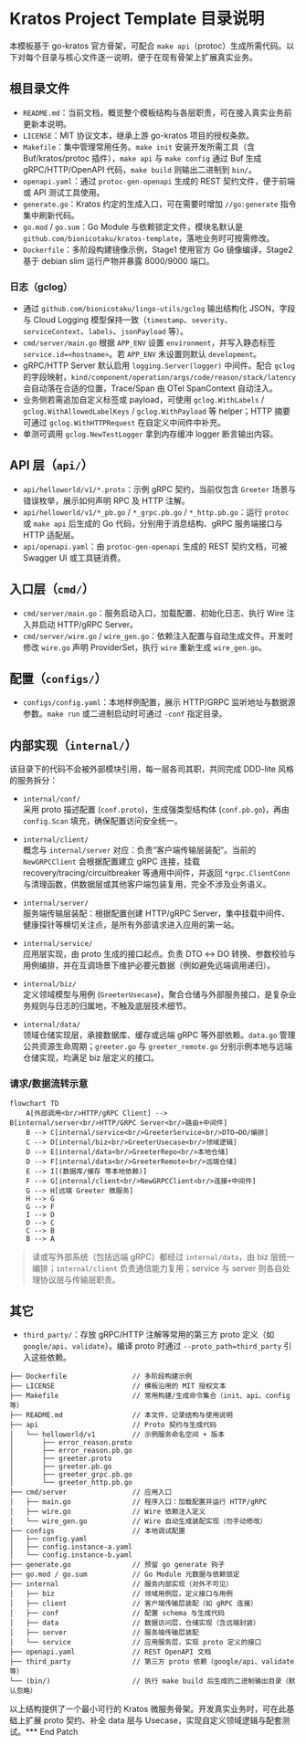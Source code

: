# Kratos Project Template 目录说明

本模板基于 go-kratos 官方骨架，可配合 `make api`（protoc）生成所需代码。以下对每个目录与核心文件逐一说明，便于在现有骨架上扩展真实业务。

## 根目录文件

- `README.md`：当前文档，概览整个模板结构与各层职责，可在接入真实业务前更新本说明。
- `LICENSE`：MIT 协议文本，继承上游 go-kratos 项目的授权条款。
- `Makefile`：集中管理常用任务。`make init` 安装开发所需工具（含 Buf/kratos/protoc 插件），`make api` 与 `make config` 通过 Buf 生成 gRPC/HTTP/OpenAPI 代码，`make build` 则输出二进制到 `bin/`。
- `openapi.yaml`：通过 `protoc-gen-openapi` 生成的 REST 契约文件，便于前端或 API 测试工具使用。
- `generate.go`：Kratos 约定的生成入口，可在需要时增加 `//go:generate` 指令集中刷新代码。
- `go.mod` / `go.sum`：Go Module 与依赖锁定文件，模块名默认是 `github.com/bionicotaku/kratos-template`，落地业务时可按需修改。
- `Dockerfile`：多阶段构建镜像示例，Stage1 使用官方 Go 镜像编译，Stage2 基于 debian slim 运行产物并暴露 8000/9000 端口。

### 日志（gclog）

- 通过 `github.com/bionicotaku/lingo-utils/gclog` 输出结构化 JSON，字段与 Cloud Logging 模型保持一致（`timestamp`、`severity`、`serviceContext`、`labels`、`jsonPayload` 等）。
- `cmd/server/main.go` 根据 `APP_ENV` 设置 `environment`，并写入静态标签 `service.id=<hostname>`。若 `APP_ENV` 未设置则默认 `development`。
- gRPC/HTTP Server 默认启用 `logging.Server(logger)` 中间件。配合 `gclog` 的字段映射，`kind/component/operation/args/code/reason/stack/latency` 会自动落在合适的位置，Trace/Span 由 OTel SpanContext 自动注入。
- 业务侧若需追加自定义标签或 payload，可使用 `gclog.WithLabels` / `gclog.WithAllowedLabelKeys` / `gclog.WithPayload` 等 helper；HTTP 摘要可通过 `gclog.WithHTTPRequest` 在自定义中间件中补充。
- 单测可调用 `gclog.NewTestLogger` 拿到内存缓冲 logger 断言输出内容。

## API 层（`api/`）

- `api/helloworld/v1/*.proto`：示例 gRPC 契约，当前仅包含 `Greeter` 场景与错误枚举，展示如何声明 RPC 及 HTTP 注解。
- `api/helloworld/v1/*_pb.go` / `*_grpc.pb.go` / `*_http.pb.go`：运行 `protoc` 或 `make api` 后生成的 Go 代码，分别用于消息结构、gRPC 服务端接口与 HTTP 适配层。
- `api/openapi.yaml`：由 `protoc-gen-openapi` 生成的 REST 契约文档，可被 Swagger UI 或工具链消费。

## 入口层（`cmd/`）

- `cmd/server/main.go`：服务启动入口，加载配置、初始化日志、执行 Wire 注入并启动 HTTP/gRPC Server。
- `cmd/server/wire.go` / `wire_gen.go`：依赖注入配置与自动生成文件。开发时修改 `wire.go` 声明 ProviderSet，执行 `wire` 重新生成 `wire_gen.go`。

## 配置（`configs/`）

- `configs/config.yaml`：本地样例配置，展示 HTTP/GRPC 监听地址与数据源参数。`make run` 或二进制启动时可通过 `-conf` 指定目录。

## 内部实现（`internal/`）

该目录下的代码不会被外部模块引用，每一层各司其职，共同完成 DDD-lite 风格的服务拆分：

- `internal/conf/`  
  采用 proto 描述配置 (`conf.proto`)，生成强类型结构体 (`conf.pb.go`)，再由 `config.Scan` 填充，确保配置访问安全统一。

- `internal/client/`  
  概念与 `internal/server` 对应：负责“客户端传输层装配”。当前的 `NewGRPCClient` 会根据配置建立 gRPC 连接，挂载 recovery/tracing/circuitbreaker 等通用中间件，并返回 `*grpc.ClientConn` 与清理函数，供数据层或其他客户端包装复用，完全不涉及业务语义。

- `internal/server/`  
  服务端传输层装配：根据配置创建 HTTP/gRPC Server，集中挂载中间件、健康探针等横切关注点，是所有外部请求进入应用的第一站。

- `internal/service/`  
  应用层实现，由 proto 生成的接口起点。负责 DTO ↔ DO 转换、参数校验与用例编排，并在互调场景下维护必要元数据（例如避免远端调用递归）。

- `internal/biz/`  
  定义领域模型与用例 (`GreeterUsecase`)，聚合仓储与外部服务接口，是复杂业务规则与日志的归属地，不触及底层技术细节。

- `internal/data/`  
  领域仓储实现层，承接数据库、缓存或远端 gRPC 等外部依赖。`data.go` 管理公共资源生命周期；`greeter.go` 与 `greeter_remote.go` 分别示例本地与远端仓储实现，均满足 biz 层定义的接口。

### 请求/数据流转示意

```mermaid
flowchart TD
    A[外部调用<br/>HTTP/gRPC Client] --> B[internal/server<br/>HTTP/GRPC Server<br/>路由+中间件]
    B --> C[internal/service<br/>GreeterService<br/>DTO→DO/编排]
    C --> D[internal/biz<br/>GreeterUsecase<br/>领域逻辑]
    D --> E[internal/data<br/>GreeterRepo<br/>本地仓储]
    D --> F[internal/data<br/>GreeterRemote<br/>远端仓储]
    E --> I[(数据库/缓存 等本地依赖)]
    F --> G[internal/client<br/>NewGRPCClient<br/>连接+中间件]
    G --> H[远端 Greeter 微服务]
    H --> G
    G --> F
    I --> D
    D --> C
    C --> B
    B --> A
```

> 读或写外部系统（包括远端 gRPC）都经过 `internal/data`，由 biz 层统一编排；`internal/client` 负责通信能力复用；service 与 server 则各自处理协议层与传输层职责。

## 其它

- `third_party/`：存放 gRPC/HTTP 注解等常用的第三方 proto 定义（如 `google/api`、`validate`）。编译 proto 时通过 `--proto_path=third_party` 引入这些依赖。

```text
├── Dockerfile                // 多阶段构建示例
├── LICENSE                   // 模板沿用的 MIT 授权文本
├── Makefile                  // 常用构建/生成命令集合（init、api、config 等）
├── README.md                 // 本文件，记录结构与使用说明
├── api                       // Proto 契约与生成代码
│   └── helloworld/v1         // 示例服务命名空间 + 版本
│       ├── error_reason.proto
│       ├── error_reason.pb.go
│       ├── greeter.proto
│       ├── greeter.pb.go
│       ├── greeter_grpc.pb.go
│       └── greeter_http.pb.go
├── cmd/server                // 应用入口
│   ├── main.go               // 程序入口：加载配置并运行 HTTP/gRPC
│   ├── wire.go               // Wire 依赖注入定义
│   └── wire_gen.go           // Wire 自动生成装配实现（勿手动修改）
├── configs                   // 本地调试配置
│   ├── config.yaml
│   ├── config.instance-a.yaml
│   └── config.instance-b.yaml
├── generate.go               // 预留 go generate 钩子
├── go.mod / go.sum           // Go Module 元数据与依赖锁定
├── internal                  // 服务内部实现（对外不可见）
│   ├── biz                   // 领域用例层，定义接口与用例
│   ├── client                // 客户端传输层装配（如 gRPC 连接）
│   ├── conf                  // 配置 schema 与生成代码
│   ├── data                  // 数据访问层，仓储实现（含远端封装）
│   ├── server                // 服务端传输层装配
│   └── service               // 应用服务层，实现 proto 定义的接口
├── openapi.yaml              // REST OpenAPI 文档
├── third_party               // 第三方 proto 依赖（google/api、validate 等）
└── (bin/)                    // 执行 make build 后生成的二进制输出目录（默认忽略）
```

以上结构提供了一个最小可行的 Kratos 微服务骨架。开发真实业务时，可在此基础上扩展 proto 契约、补全 data 层与 Usecase，实现自定义领域逻辑与配套测试。*** End Patch​
